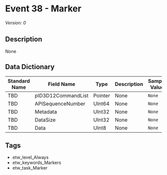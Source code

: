 # Event 38 - Marker
###### Version: 0

## Description
None

## Data Dictionary
|Standard Name|Field Name|Type|Description|Sample Value|
|---|---|---|---|---|
|TBD|pID3D12CommandList|Pointer|None|`None`|
|TBD|APISequenceNumber|UInt64|None|`None`|
|TBD|Metadata|UInt32|None|`None`|
|TBD|DataSize|UInt32|None|`None`|
|TBD|Data|UInt8|None|`None`|

## Tags
* etw_level_Always
* etw_keywords_Markers
* etw_task_Marker